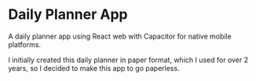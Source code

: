 # Daily Planner App

A daily planner app using React web with Capacitor for native mobile platforms.

I initially created this daily planner in paper format, which I used for over 2 years, so I decided to make this app to go paperless.